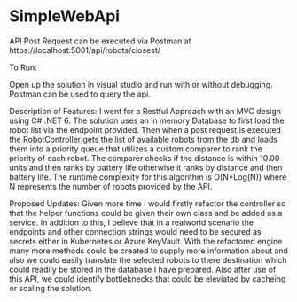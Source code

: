 # SimpleWebApi

API Post Request can be executed via Postman at https://localhost:5001/api/robots/closest/ 

To Run:

Open up the solution in visual studio and run with or without debugging. Postman can be used to query the api. 


Description of Features: 
I went for a Restful Approach with an MVC design using C# .NET 6. The solution uses an in memory Database to first load the robot list via the 
endpoint provided. Then when a post request is executed the RobotController gets the list of available robots from the db and loads them into 
a priority queue that utilizes a custom comparer to rank the priority of each robot. The comparer checks if the distance is within 10.00 units 
and then ranks by battery life otherwise it ranks by distance and then battery life. The runtime complexity for this algorithm is O(N*Log(N)) where
N represents the number of robots provided by the API. 

Proposed Updates: 
Given more time I would firstly refactor the controller so that the helper functions could be given their own class and be added as a service.
In addition to this, I believe that in a realworld scenario the endpoints and other connection strings would need to be secured as secrets either in Kubernetes or Azure KeyVault. 
With the refactored engine many more methods could be created to supply more information about and also we could easily translate the selected robots to there destination
which could readily be stored in the database I have prepared. Also after use of this API, we could identify bottleknecks that could be eleviated by cacheing 
or scaling the solution. 
